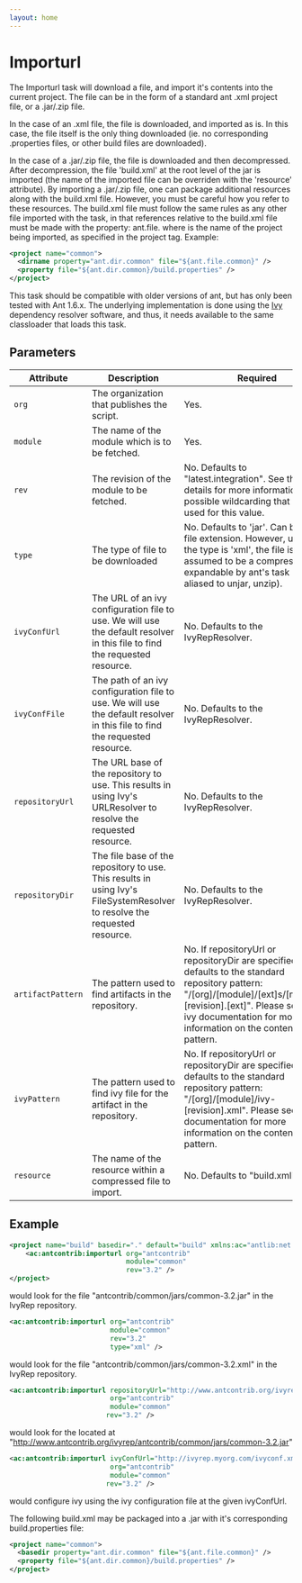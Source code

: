 ```yaml
---
layout: home
---
```

Importurl
=========

The Importurl task will download a file, and import it's contents into the current project. The file can be in the form of a standard ant .xml project file, or a .jar/.zip file.

In the case of an .xml file, the file is downloaded, and imported as is. In this case, the file itself is the only thing downloaded (ie. no corresponding .properties files, or other build files are downloaded).

In the case of a .jar/.zip file, the file is downloaded and then decompressed. After decompression, the file 'build.xml' at the root level of the jar is imported (the name of the imported file can be overriden with the 'resource' attribute). By importing a .jar/.zip file, one can package additional resources along with the build.xml file. However, you must be careful how you refer to these resources. The build.xml file must follow the same rules as any other file imported with the <import> task, in that references relative to the build.xml file must be made with the property: ant.file.<projectname> where <projectname> is the name of the project being imported, as specified in the project tag. Example:

```xml
<project name="common">
  <dirname property="ant.dir.common" file="${ant.file.common}" />
  <property file="${ant.dir.common}/build.properties" />
</project>
```        

This task should be compatible with older versions of ant, but has only been tested with Ant 1.6.x. The underlying implementation is done using the [Ivy](http://jayasoft.org/ivy) dependency resolver software, and thus, it needs available to the same classloader that loads this task.

Parameters
----------

| Attribute       | Description                                                                                                                 | Required                                                                                                                                                                                                                                                      |
|-----------------|-----------------------------------------------------------------------------------------------------------------------------|---------------------------------------------------------------------------------------------------------------------------------------------------------------------------------------------------------------------------------------------------------------|
| `org`  | The organization that publishes the script.                                                                                 | Yes.                                                                                                                                                                                                                                                          |
| `module`  | The name of the module which is to be fetched.                                                                              | Yes.                                                                                                                                                                                                                                                          |
| `rev`  | The revision of the module to be fetched.                                                                                   | No. Defaults to "latest.integration". See the ivy details for more information on the possible wildcarding that can be used for this value.                                                                                                                   |
| `type`  | The type of file to be downloaded                                                                                           | No. Defaults to 'jar'. Can be any file extension. However, unless the type is 'xml', the file is assumed to be a compressed file, expandable by ant's <expand> task (which is aliased to unjar, unzip).                                                 |
| `ivyConfUrl`  | The URL of an ivy configuration file to use. We will use the default resolver in this file to find the requested resource.  | No. Defaults to the IvyRepResolver.                                                                                                                                                                                                                           |
| `ivyConfFile`  | The path of an ivy configuration file to use. We will use the default resolver in this file to find the requested resource. | No. Defaults to the IvyRepResolver.                                                                                                                                                                                                                           |
| `repositoryUrl`  | The URL base of the repository to use. This results in using Ivy's URLResolver to resolve the requested resource.           | No. Defaults to the IvyRepResolver.                                                                                                                                                                                                                           |
| `repositoryDir`  | The file base of the repository to use. This results in using Ivy's FileSystemResolver to resolve the requested resource.   | No. Defaults to the IvyRepResolver.                                                                                                                                                                                                                           |
| `artifactPattern`  | The pattern used to find artifacts in the repository.                                                                       | No. If repositoryUrl or repositoryDir are specified, this defaults to the standard repository pattern: "/\[org\]/\[module\]/\[ext\]s/\[module\]-\[revision\].\[ext\]". Please see the ivy documentation for more information on the contents of this pattern. |
| `ivyPattern`  | The pattern used to find ivy file for the artifact in the repository.                                                       | No. If repositoryUrl or repositoryDir are specified, this defaults to the standard repository pattern: "/\[org\]/\[module\]/ivy-\[revision\].xml". Please see the ivy documentation for more information on the contents of this pattern.                     |
| `resource`  | The name of the resource within a compressed file to import.                                                                | No. Defaults to "build.xml".                                                                                                                                                                                                                                  |

Example
-------

```xml
<project name="build" basedir="." default="build" xmlns:ac="antlib:net.sf.antcontrib">
    <ac:antcontrib:importurl org="antcontrib"
                             module="common"
                             rev="3.2" />
</project>
```
        

would look for the file "antcontrib/common/jars/common-3.2.jar" in the IvyRep repository.

```xml
<ac:antcontrib:importurl org="antcontrib"
                         module="common"
                         rev="3.2" 
                         type="xml" />
```
        

would look for the file "antcontrib/common/jars/common-3.2.xml" in the IvyRep repository.

```xml
<ac:antcontrib:importurl repositoryUrl="http://www.antcontrib.org/ivyrep"
                         org="antcontrib"
                         module="common"
                        rev="3.2" />
```

would look for the located at "http://www.antcontrib.org/ivyrep/antcontrib/common/jars/common-3.2.jar"

```xml
<ac:antcontrib:importurl ivyConfUrl="http://ivyrep.myorg.com/ivyconf.xml"
                         org="antcontrib"
                         module="common"
                        rev="3.2" />
```
        

would configure ivy using the ivy configuration file at the given ivyConfUrl.

The following build.xml may be packaged into a .jar with it's corresponding build.properties file:

```xml
<project name="common">
  <basedir property="ant.dir.common" file="${ant.file.common}" />
  <property file="${ant.dir.common}/build.properties" />
</project>
```
